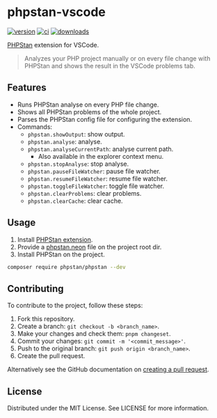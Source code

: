 # phpstan-vscode

[![version]](https://marketplace.visualstudio.com/items?itemName=swordev.phpstan) [![ci]](https://github.com/swordev/phpstan-vscode/actions/workflows/ci.yml) [![downloads]](https://marketplace.visualstudio.com/items?itemName=swordev.phpstan)

[ci]: https://img.shields.io/github/workflow/status/swordev/phpstan-vscode/CI?label=CI
[version]: https://img.shields.io/visual-studio-marketplace/v/swordev.phpstan?logo=
[downloads]: https://img.shields.io/visual-studio-marketplace/d/swordev.phpstan

[PHPStan](https://phpstan.org) extension for VSCode.

> Analyzes your PHP project manually or on every file change with PHPStan and shows the result in the VSCode problems tab.

## Features

- Runs PHPStan analyse on every PHP file change.
- Shows all PHPStan problems of the whole project.
- Parses the PHPStan config file for configuring the extension.
- Commands:
  - `phpstan.showOutput`: show output.
  - `phpstan.analyse`: analyse.
  - `phpstan.analyseCurrentPath`: analyse current path.
    - Also available in the explorer context menu.
  - `phpstan.stopAnalyse`: stop analyse.
  - `phpstan.pauseFileWatcher`: pause file watcher.
  - `phpstan.resumeFileWatcher`: resume file watcher.
  - `phpstan.toggleFileWatcher`: toggle file watcher.
  - `phpstan.clearProblems`: clear problems.
  - `phpstan.clearCache`: clear cache.

## Usage

1. Install [PHPStan extension](https://marketplace.visualstudio.com/items?itemName=swordev.phpstan).
2. Provide a [phpstan.neon](https://phpstan.org/config-reference#neon-format) file on the project root dir.
3. Install PHPStan on the project.

```sh
composer require phpstan/phpstan --dev
```

## Contributing

To contribute to the project, follow these steps:

1. Fork this repository.
2. Create a branch: `git checkout -b <branch_name>`.
3. Make your changes and check them: `pnpm changeset`.
4. Commit your changes: `git commit -m '<commit_message>'`.
5. Push to the original branch: `git push origin <branch_name>`.
6. Create the pull request.

Alternatively see the GitHub documentation on [creating a pull request](https://help.github.com/en/github/collaborating-with-issues-and-pull-requests/creating-a-pull-request).

## License

Distributed under the MIT License. See LICENSE for more information.
